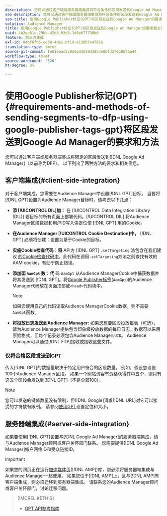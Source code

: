 ```yaml
---
description: 您可以通过客户端或服务器端集成将符合条件的区段发送到Google Ad Manager。 以下列出了两种方法的要求和相关信息。
seo-description: 您可以通过客户端或服务器端集成将符合条件的区段发送到Google Ad Manager。 以下列出了两种方法的要求和相关信息。
seo-title: 使用Google Publisher标记(GPT)将区段发送到Google Ad Manager的要求和方法
solution: Audience Manager
title: 使用Google Publisher标记(GPT)将区段发送到Google Ad Manager的要求和方法
uuid: 4b2ea81c-29bb-42d3-93d3-1d8e677790b6
feature: 第三方集成
exl-id: 04bf6fb5-ce38-4de1-bf19-e130b7e47616
translation-type: tm+mt
source-git-commit: fe01ebac8c0d0ad3630d3853e0bf32f0b00f6a44
workflow-type: tm+mt
source-wordcount: '526'
ht-degree: 0%

---
```


# 使用Google Publisher标记(GPT){#requirements-and-methods-of-sending-segments-to-dfp-using-google-publisher-tags-gpt}将区段发送到Google Ad Manager的要求和方法

您可以通过客户端或服务器端集成将限定的区段发送到[!DNL Google Ad Manager]（以前称为DFP）。 以下列出了两种方法的要求和相关信息。

## 客户端集成{#client-side-integration}

对于客户端集成，您需要在Audience Manager中设置[!DNL GPT]目标。 当要将[!DNL GPT]设置为Audience Manager目标时，请考虑以下几点：

* **添 [!UICONTROL DIL]加：** 在 [!UICONTROL Data Integration Library (DIL)] 要目标的所有页面上部署代码。[!UICONTROL DIL] 将Audience Manager区段数据和用户ID写入供定位使 [!DNL GPT] 用的Cookie。

* **在Audience Manager [!UICONTROL Cookie Destination]中，** [!DNL GPT] 必须将创建：设置为基于Cookie的目标。

* **实施Cookie检查代码：将** API方 [!DNL GPT] `.setTargeting` 法包含在我们建议 [的Cookie检查代码中](../../integration/gpt-aam-destination/gpt-aam-modify-api.md)。此代码在调用`.setTargeting`方法之前查找有效的AAM cookie，有助于防止错误。

* **添加函 `AamGpt` 数：代** 码 `AamGpt` 从Audience ManagerCookie中捕获数据并将其发送到 [!DNL GPT]。将[Google Publisher标签](../../integration/gpt-aam-destination/gpt-aam-aamgpt-code.md)(`AamGpt`)的Audience Manager代码放在页面顶部或`<head>`代码块中。

   >[!NOTE]
   >
   >如果您使用自己的代码读取Audience ManagerCookie数据，则不需要`AamGpt`函数。

* **将投放日志发送到Audience Manager:** 如果您想要区段投放报表（可选），请为Audience Manager提供包含印象级投放数据的每日日志。数据可以采用原始格式，但每个记录必须包含Audience Manager`UUID`。 Audience Manager可以通过[!DNL FTP]接收或接收这些文件。

### 仅将合格区段发送到GPT

传入[!DNL GPT]的数据量取决于特定用户符合的区段数量。 例如，假设您设置100个Audience Manager区段。 如果一个网站访客有资格获得其中五个，则只有这五个区段会发送到[!DNL GPT]（不是全部100）。

>[!NOTE]
>
>您可以发送的键值数量没有限制，但[!DNL Google]请求[!DNL URL]对它可以接受的字符数有限制。 请参阅[使用GPT](https://support.google.com/dfp_premium/bin/answer.py?hl=en&amp;answer=1697712)设置定位和大小。

## 服务器端集成{#server-side-integration}

如果要使用[!DNL GPT]设置与[!DNL Google Ad Manager]的服务器端集成，请与Audience Manager顾问或客户关怀部门联系。 您需要提供[!DNL Google Ad Manager]帐户网络ID和受众链接ID。

>[!IMPORTANT]
>
>如果您的网页正在运行[加速媒体页](https://www.ampproject.org/)([!DNL AMP])库，则必须将服务器端集成与Audience Manager一起使用。 如果您位于[!DNL AMP]上，且与[!DNL AMP]有客户端集成，则必须迁移到服务器端集成。 请联系您的Audience Manager顾问或客户关怀部门，讨论迁移问题。

>[!MORELIKETHIS]
>
>* [GPT API参考指南](https://support.google.com/dfp_premium/bin/answer.py?hl=en&amp;answer=1650154)

